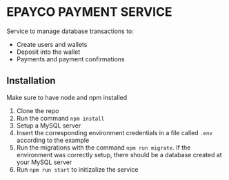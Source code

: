 # EPAYCO PAYMENT SERVICE

Service to manage database transactions to:

- Create users and wallets
- Deposit into the wallet
- Payments and payment confirmations

## Installation

Make sure to have node and npm installed

1. Clone the repo
2. Run the command `npm install`
3. Setup a MySQL server
4. Insert the corresponding environment credentials in a file called `.env` according to the example
5. Run the migrations with the command `npm run migrate`. If the environment was correctly setup, there should be a database created at your MySQL server
6. Run `npm run start` to initizalize the service
